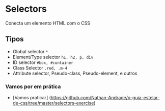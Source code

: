 # Selectors

Conecta um elemento HTML com o CSS

## Tipos

* Global selector `*`
* Element/Type selector `h1, h2, p, div`
* ID selector `#box, #container`
* Class Selector `.red, .m-4`
* Attribute selector, Pseudo-class, Pseudo-element, e outros

### Vamos por em prática

- [Vamos praticar] (https://github.com/Nathan-Andrade/o-guia-estelar-de-css/tree/master/selectors-exercise)